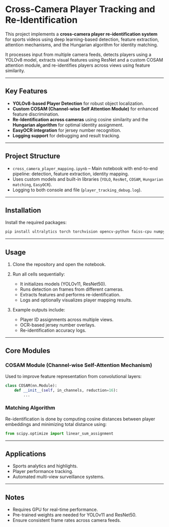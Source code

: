 # Cross-Camera Player Tracking and Re-Identification

This project implements a **cross-camera player re-identification system** for sports videos using deep learning-based detection, feature extraction, attention mechanisms, and the Hungarian algorithm for identity matching.

It processes input from multiple camera feeds, detects players using a YOLOv8 model, extracts visual features using ResNet and a custom COSAM attention module, and re-identifies players across views using feature similarity.

---

## Key Features

- **YOLOv8-based Player Detection** for robust object localization.
- **Custom COSAM (Channel-wise Self Attention Module)** for enhanced feature discrimination.
- **Re-Identification across cameras** using cosine similarity and the **Hungarian algorithm** for optimal identity assignment.
- **EasyOCR integration** for jersey number recognition.
- **Logging support** for debugging and result tracking.

---

## Project Structure

- `cross_camera_player_mapping.ipynb` – Main notebook with end-to-end pipeline: detection, feature extraction, identity mapping.
- Uses custom models and built-in libraries (`YOLO`, `ResNet`, `COSAM`, `Hungarian matching`, `EasyOCR`).
- Logging to both console and file (`player_tracking_debug.log`).

---

## Installation

Install the required packages:

```bash
pip install ultralytics torch torchvision opencv-python faiss-cpu numpy scipy easyocr
```

---

## Usage

1. Clone the repository and open the notebook.
2. Run all cells sequentially:
   - It initializes models (YOLOv11, ResNet50).
   - Runs detection on frames from different cameras.
   - Extracts features and performs re-identification.
   - Logs and optionally visualizes player mapping results.

3. Example outputs include:
   - Player ID assignments across multiple views.
   - OCR-based jersey number overlays.
   - Re-identification accuracy logs.

---

## Core Modules

### COSAM Module (Channel-wise Self-Attention Mechanism)

Used to improve feature representation from convolutional layers:

```python
class COSAM(nn.Module):
    def __init__(self, in_channels, reduction=16):
        ...
```

### Matching Algorithm

Re-identification is done by computing cosine distances between player embeddings and minimizing total distance using:

```python
from scipy.optimize import linear_sum_assignment
```

---

## Applications

- Sports analytics and highlights.
- Player performance tracking.
- Automated multi-view surveillance systems.

---

## Notes

- Requires GPU for real-time performance.
- Pre-trained weights are needed for YOLOv11 and ResNet50.
- Ensure consistent frame rates across camera feeds.
